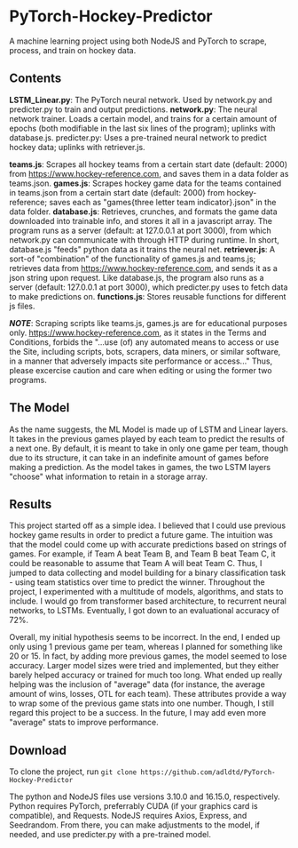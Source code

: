 # PyTorch-Hockey-Predictor

A machine learning project using both NodeJS and PyTorch to scrape, process, and train on hockey data.

## Contents

**LSTM_Linear.py**: The PyTorch neural network. Used by network.py and predicter.py to train and output predictions.
**network.py**: The neural network trainer. Loads a certain model, and trains for a certain amount of epochs (both modifiable in the last six lines of the program); uplinks with database.js.
predicter.py: Uses a pre-trained neural network to predict hockey data; uplinks with retriever.js.

**teams.js**: Scrapes all hockey teams from a certain start date (default: 2000) from https://www.hockey-reference.com, and saves them in a data folder as teams.json.
**games.js**: Scrapes hockey game data for the teams contained in teams.json from a certain start date (default: 2000) from hockey-reference; saves each as "games{three letter team indicator}.json" in the data folder.
**database.js**: Retrieves, crunches, and formats the game data downloaded into trainable info, and stores it all in a javascript array. The program runs as a server (default: at 127.0.0.1 at port 3000), from which network.py can communicate with through HTTP during runtime. In short, database.js "feeds" python data as it trains the neural net.
**retriever.js**: A sort-of "combination" of the functionality of games.js and teams.js; retrieves data from https://www.hockey-reference.com, and sends it as a json string upon request. Like database.js, the program also runs as a server (default: 127.0.0.1 at port 3000), which predicter.py uses to fetch data to make predictions on.
**functions.js**: Stores reusable functions for different js files.

***NOTE***: Scraping scripts like teams.js, games.js are for educational purposes only. https://www.hockey-reference.com, as it states in the Terms and Conditions, forbids the "...use (of) any automated means to access or use the Site, including scripts, bots, scrapers, data miners, or similar software, in a manner that adversely impacts site performance or access..." Thus, please excercise caution and care when editing or using the former two programs.

## The Model

As the name suggests, the ML Model is made up of LSTM and Linear layers. It takes in the previous games played by each team to predict the results of a next one. By default, it is meant to take in only one game per team, though due to its structure, it can take in an indefinite amount of games before making a prediction. As the model takes in games, the two LSTM layers "choose" what information to retain in a storage array.

## Results

This project started off as a simple idea. I believed that I could use previous hockey game results in order to predict a future game. The intuition was that the model could come up with accurate predictions based on strings of games. For example, if Team A beat Team B, and Team B beat Team C, it could be reasonable to assume that Team A will beat Team C. Thus, I jumped to data collecting and model building for a binary classification task - using team statistics over time to predict the winner. Throughout the project, I experimented with a multitude of models, algorithms, and stats to include. I would go from transformer based architecture, to recurrent neural networks, to LSTMs. Eventually, I got down to an evaluational accuracy of 72%.

Overall, my initial hypothesis seems to be incorrect. In the end, I ended up only using 1 previous game per team, whereas I planned for something like 20 or 15. In fact, by adding more previous games, the model seemed to lose accuracy. Larger model sizes were tried and implemented, but they either barely helped accuracy or trained for much too long. What ended up really helping was the inclusion of "average" data (for instance, the average amount of wins, losses, OTL for each team). These attributes provide a way to wrap some of the previous game stats into one number. Though, I still regard this project to be a success. In the future, I may add even more "average" stats to improve performance.

## Download

To clone the project, run `git clone https://github.com/adldtd/PyTorch-Hockey-Predictor`

The python and NodeJS files use versions 3.10.0 and 16.15.0, respectively. Python requires PyTorch, preferrably CUDA (if your graphics card is compatible), and Requests. NodeJS requires Axios, Express, and Seedrandom. From there, you can make adjustments to the model, if needed, and use predicter.py with a pre-trained model.
